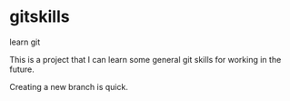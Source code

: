 # gitskills
learn git

This is a project that I can learn some general git skills for working in the future.

Creating a new branch is quick.
